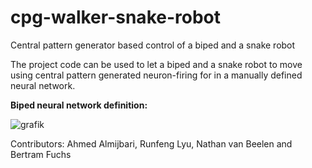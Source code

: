 # cpg-walker-snake-robot
Central pattern generator based control of a biped and a snake robot

The project code can be used to let a biped and a snake robot to move using central pattern generated neuron-firing for in a manually defined neural network.

**Biped neural network definition:**

![grafik](https://user-images.githubusercontent.com/33239037/166723501-ac3f80f5-58f2-4df5-a04a-5e3ff4cc6bdc.png)

Contributors: Ahmed Almijbari, Runfeng Lyu, Nathan van Beelen and Bertram Fuchs
